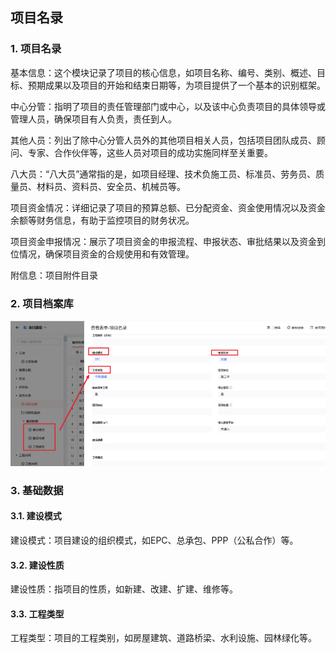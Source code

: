 ## 项目名录

### 1. 项目名录

基本信息：这个模块记录了项目的核心信息，如项目名称、编号、类别、概述、目标、预期成果以及项目的开始和结束日期等，为项目提供了一个基本的识别框架。

中心分管：指明了项目的责任管理部门或中心，以及该中心负责项目的具体领导或管理人员，确保项目有人负责，责任到人。

其他人员：列出了除中心分管人员外的其他项目相关人员，包括项目团队成员、顾问、专家、合作伙伴等，这些人员对项目的成功实施同样至关重要。

八大员：“八大员”通常指的是，如项目经理、技术负施工员、标准员、劳务员、质量员、材料员、资料员、安全员、机械员等。

项目资金情况：详细记录了项目的预算总额、已分配资金、资金使用情况以及资金余额等财务信息，有助于监控项目的财务状况。

项目资金申报情况：展示了项目资金的申报流程、申报状态、审批结果以及资金到位情况，确保项目资金的合规使用和有效管理。

附信息：项目附件目录

### 2. 项目档案库
![项目档案库](./imgs/xmdak.png)

### 3. 基础数据

#### 3.1. 建设模式
建设模式：项目建设的组织模式，如EPC、总承包、PPP（公私合作）等。

#### 3.2. 建设性质
建设性质：指项目的性质，如新建、改建、扩建、维修等。

#### 3.3. 工程类型
工程类型：项目的工程类别，如房屋建筑、道路桥梁、水利设施、园林绿化等。
